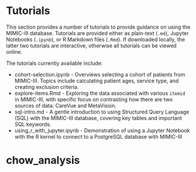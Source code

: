 # Tutorials

This section provides a number of tutorials to provide guidance on using the MIMIC-III database. Tutorials are provided either as plain-text (`.md`), Jupyter Notebooks (`.ipynb`), or R Markdown files (`.Rmd`). If downloaded locally, the latter two tutorials are interactive, otherwise all tutorials can be viewed online.

The tutorials currently available include:

* cohort-selection.ipynb - Overviews selecting a cohort of patients from MIMIC-III. Topics include calculating patient ages, service type, and creating exclusion criteria.
* explore-items.Rmd - Exploring the data associated with various `itemid` in MIMIC-III, with specific focus on contrasting how there are two sources of data: CareVue and MetaVision.
* sql-intro.md - A gentle introduction to using Structured Query Language (SQL) with the MIMIC-III database, covering key tables and important SQL keywords.
* using_r_with_jupyter.ipynb - Demonstration of using a Jupyter Notebook with the R kernel to connect to a PostgreSQL database with MIMIC-III
# chow_analysis
